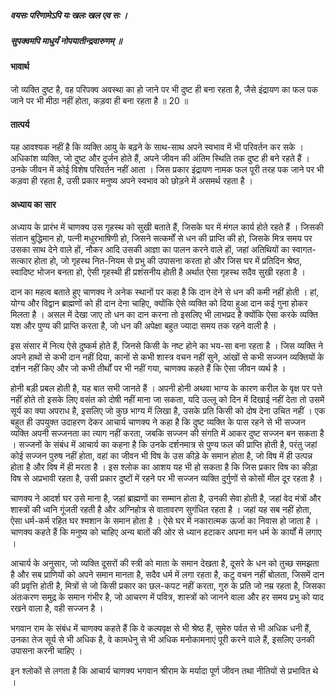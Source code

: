 ##### वयसः परिणामेऽपि यः खलः खल एव सः ।
##### सुपक्वमपि माधुर्यं नोपयातीन्द्रवारुणम् ॥

#### भावार्थ

जो व्यक्ति दुष्ट है, वह परिपक्व अवस्था का हो जाने पर भी दुष्ट ही बना रहता है, जैसे इंद्रायण का फल पक जाने पर भी मीठा नहीं होता, कड़वा ही बना रहता है ॥ 20 ॥

#### तात्पर्य

यह आवश्यक नहीं है कि व्यक्ति आयु के बढ़ने के साथ-साथ अपने स्वभाव में भी परिवर्तन कर सके । अधिकांश व्यक्ति, जो दुष्ट और दुर्जन होते हैं, अपने जीवन की अंतिम स्थिति तक दुष्ट ही बने रहते हैं । उनके जीवन में कोई विशेष परिवर्तन नहीं आता । जिस प्रकार इंद्रायण नामक फल पूरी तरह पक जाने पर भी कड़वा ही रहता है, उसी प्रकार मनुष्य अपने स्वभाव को छोड़ने में असमर्थ रहता है ।

#### अध्याय का सार

अध्याय के प्रारंभ में चाणक्य उस गृहस्थ को सुखी बताते हैं, जिसके घर में मंगल कार्य होते रहते हैं । जिसकी संतान बुद्धिमान हो, पत्नी मधुरभाषिणी हो, जिसने सत्कर्मों से धन की प्राप्ति की हो, जिसके मित्र समय पर उसका साथ देने वाले हों, नौकर आदि उसकी आज्ञा का पालन करने वाले हों, जहां अतिथियों का स्वागत-सत्कार होता हो, जो गृहस्थ नित-नियम से प्रभु की उपासना करता हो और जिस घर में प्रतिदिन श्रेष्ठ, स्वादिष्ट भोजन बनता हो, ऐसी गृहस्थी ही प्रशंसनीय होती है अर्थात ऐसा गृहस्थ सदैव सुखी रहता है ।

दान का महत्व बताते हुए चाणक्य ने अनेक स्थानों पर कहा है कि दान देने से धन की कमी नहीं होती । हां, योग्य और विद्वान ब्राह्मणों को ही दान देना चाहिए, क्योंकि ऐसे व्यक्ति को दिया हुआ दान कई गुना होकर मिलता है । असल में देखा जाए तो धन का दान करना तो इसलिए भी लाभप्रद है क्योंकि ऐसा करके व्यक्ति यश और पुण्य की प्राप्ति करता है, जो धन की अपेक्षा बहुत ज्यादा समय तक रहने वाली है ।

इस संसार में नित्य ऐसे दुष्कर्म होते हैं, जिनसे किसी के नष्ट होने का भय-सा बना रहता है । जिस व्यक्ति ने अपने हाथों से कभी दान नहीं दिया, कानों से कभी शास्त्र वचन नहीं सुने, आंखों से कभी सज्जन व्यक्तियों के दर्शन नहीं किए और जो कभी तीर्थों पर भी नहीं गया, चाणक्य कहते हैं कि ऐसा जीवन व्यर्थ है ।

होनी बड़ी प्रबल होती है, यह बात सभी जानते हैं । अपनी होनी अथवा भाग्य के कारण करील के वृक्ष पर पत्ते नहीं होते तो इसके लिए वसंत को दोषी नहीं माना जा सकता, यदि उल्लू को दिन में दिखाई नहीं देता तो उसमें सूर्य का क्या अपराध है, इसलिए जो कुछ भाग्य में लिखा है, उसके प्रति किसी को दोष देना उचित नहीं । एक बहुत ही उपयुक्त उदाहरण देकर आचार्य चाणक्य ने कहा है कि दुष्ट व्यक्ति के पास रहने से भी सज्जन व्यक्ति अपनी सज्जनता का त्याग नहीं करता, जबकि सज्जन की संगति में आकर दुष्ट सज्जन बन सकता है । सज्जनों के संबंध में आचार्य का कहना है कि उनके दर्शनमात्र से पुण्य फल की प्राप्ति होती है, परंतु जहां कोई सज्जन पुरुष नहीं होता, वहां का जीवन भी विष के उस कीड़े के समान होता है, जो विष में ही उत्पन्न होता है और विष में ही मरता है । इस श्लोक का आशय यह भी हो सकता है कि जिस प्रकार विष का कीड़ा विष से अप्रभावी रहता है, उसी प्रकार दुष्टों में रहने पर भी सज्जन व्यक्ति दुर्गुणों से कोसों मील दूर रहता है ।

चाणक्य ने आदर्श घर उसे माना है, जहां ब्राह्मणों का सम्मान होता है, उनकी सेवा होती है, जहां वेद मंत्रों और शास्त्रों की ध्वनि गूंजती रहती है और अग्निहोत्र से वातावरण सुगंधित रहता है । जहां यह सब नहीं होता, ऐसा धर्म-कर्म रहित घर श्मशान के समान होता है । ऐसे घर में नकारात्मक ऊर्जा का निवास हो जाता है । चाणक्य कहते हैं कि मनुष्य को चाहिए अन्य बातों की ओर से ध्यान हटाकर अपना मन धर्म के कार्यों में लगाए ।

आचार्य के अनुसार, जो व्यक्ति दूसरों की स्त्री को माता के समान देखता है, दूसरे के धन को तुच्छ समझता है और सब प्राणियों को अपने समान मानता है, सदैव धर्म में लगा रहता है, कटु वचन नहीं बोलता, जिसमें दान की प्रवृत्ति होती है, मित्रों से जो किसी प्रकार का छल-कपट नहीं करता, गुरु के प्रति जो नम्र रहता है, जिसका अंतःकरण समुद्र के समान गंभीर है, जो आचरण में पवित्र, शास्त्रों को जानने वाला और हर समय प्रभु को याद रखने वाला है, वही सज्जन है ।

भगवान राम के संबंध में चाणक्य कहते हैं कि वे कल्पवृक्ष से भी श्रेष्ठ हैं, सुमेरु पर्वत से भी अधिक धनी हैं, उनका तेज सूर्य से भी अधिक है, वे कामधेनु से भी अधिक मनोकामनाएं पूरी करने वाले हैं, इसलिए उनकी उपासना करनी चाहिए ।

इन श्लोकों से लगता है कि आचार्य चाणक्य भगवान श्रीराम के मर्यादा पूर्ण जीवन तथा नीतियों से प्रभावित थे ।
